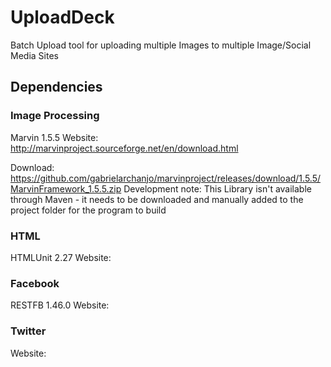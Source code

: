 # UploadDeck
Batch Upload tool for uploading multiple Images to multiple Image/Social Media Sites

## Dependencies
### Image Processing
Marvin 1.5.5
Website: http://marvinproject.sourceforge.net/en/download.html

Download: https://github.com/gabrielarchanjo/marvinproject/releases/download/1.5.5/MarvinFramework_1.5.5.zip
Development note: This Library isn't available through Maven - it needs to be downloaded and manually added to the project folder for the program to build

### HTML
HTMLUnit 2.27
Website: 

### Facebook
RESTFB 1.46.0
Website: 

### Twitter

Website: 